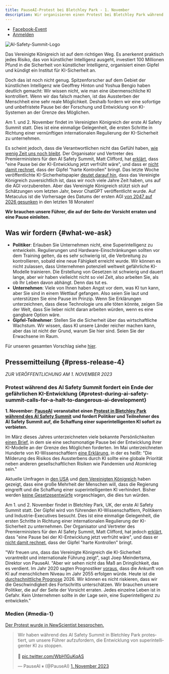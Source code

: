 ```yaml
---
title: PauseAI-Protest bei Bletchley Park - 1. November
description: Wir organisieren einen Protest bei Bletchley Park während des AI Safety Summit
---
```


<script>
    import WidgetConsent from '$lib/components/widget-consent/WidgetConsent.svelte'
</script>

- [Facebook-Event](https://www.facebook.com/events/347499967619516/347499967619516)
- [Anmelden](https://www.mixily.com/event/4419031774197158693)

![AI-Safety-Summit-Logo](https://github.com/joepio/pauseai/assets/47218308/4b8fe05f-3f8f-4f71-87a6-d273d67ae599)

Das Vereinigte Königreich ist auf dem richtigen Weg. Es anerkennt praktisch jedes Risiko, das von künstlicher Intelligenz ausgeht, investiert 100 Millionen Pfund in die Sicherheit von künstlicher Intelligenz, organisiert einen Gipfel und kündigt ein Institut für KI-Sicherheit an.

Doch das ist noch nicht genug. Spitzenforscher auf dem Gebiet der künstlichen Intelligenz wie Geoffrey Hinton und Yoshua Bengio haben deutlich gemacht: Wir wissen nicht, wie man eine übermenschliche KI kontrolliert. Wenn wir das falsch machen, ist das Aussterben der Menschheit eine sehr reale Möglichkeit. Deshalb fordern wir eine sofortige und unbefristete Pause bei der Forschung und Entwicklung von KI-Systemen an der Grenze des Möglichen.

Am 1. und 2. November findet im Vereinigten Königreich der erste AI Safety Summit statt.
Dies ist eine einmalige Gelegenheit, die ersten Schritte in Richtung einer vernünftigen internationalen Regulierung der KI-Sicherheit zu unternehmen.

Es scheint jedoch, dass die Verantwortlichen nicht das Gefühl haben, [wie wenig Zeit uns noch bleibt](/urgency).
Der Organisator und Vertreter des Premierministers für den AI Safety Summit, Matt Clifford, hat [erklärt](https://twitter.com/PauseAI/status/1709845853668553065), dass "eine Pause bei der KI-Entwicklung jetzt verfrüht wäre", und dass er [nicht damit rechnet](https://twitter.com/matthewclifford/status/1708819574739587356), dass der Gipfel "harte Kontrollen" bringt.
Das letzte Woche veröffentlichte KI-Sicherheitspapier [deutet darauf hin](https://twitter.com/PauseAI/status/1717474950557090151), dass das Vereinigte Königreich zuversichtlich ist, dass wir noch viele Jahre Zeit haben, uns auf die AGI vorzubereiten.
Aber das Vereinigte Königreich stützt sich auf Schätzungen vom letzten Jahr, bevor ChatGPT veröffentlicht wurde.
Auf Metaculus ist die Vorhersage des Datums der ersten AGI [von 2047 auf 2026 gesunken](https://metaculus.com/questions/3479/date-weakly-general-ai-is-publicly-known/) in den letzten 18 Monaten!

**Wir brauchen unsere Führer, die auf der Seite der Vorsicht erraten und eine Pause einleiten.**

## Was wir fordern {#what-we-ask}

- **Politiker**: Erlauben Sie Unternehmen nicht, eine Superintelligenz zu entwickeln. Regulierungen und Hardware-Einschränkungen sollten vor dem Training gelten, da es sehr schwierig ist, die Verbreitung zu kontrollieren, sobald eine neue Fähigkeit erreicht wurde. Wir können es nicht zulassen, dass Unternehmen potenziell weltweit gefährliche KI-Modelle trainieren. Die Erstellung von Gesetzen ist schwierig und dauert lange, aber wir haben vielleicht nicht so viel Zeit, also arbeiten Sie, als ob Ihr Leben davon abhängt. Denn das tut es.
- **Unternehmen**: Viele von Ihnen haben Angst vor dem, was KI tun kann, aber Sie sind in einem Wettlauf gefangen. Also seien Sie laut und unterstützen Sie eine Pause im Prinzip. Wenn Sie Erklärungen unterzeichnen, dass diese Technologie uns alle töten könnte, zeigen Sie der Welt, dass Sie lieber nicht daran arbeiten würden, wenn es eine gangbare Option wäre.
- **Gipfel-Teilnehmer**: Stellen Sie die Sicherheit über das wirtschaftliche Wachstum. Wir wissen, dass KI unsere Länder reicher machen kann, aber das ist nicht der Grund, warum Sie hier sind. Seien Sie der Erwachsene im Raum.

Für unseren gesamten Vorschlag siehe [hier](/proposal).

## Pressemitteilung {#press-release-4}

_ZUR VERÖFFENTLICHUNG AM 1. NOVEMBER 2023_

### Protest während des AI Safety Summit fordert ein Ende der gefährlichen KI-Entwicklung {#protest-during-ai-safety-summit-calls-for-a-halt-to-dangerous-ai-development}

**1. November:** [**PauseAI**](https://pauseai.info/) **veranstaltet einen** [**Protest in Bletchley Park während des AI Safety Summit**](https://pauseai.info/2023-oct) **und fordert Politiker und Teilnehmer des AI Safety Summit auf, die Schaffung einer superintelligenten KI sofort zu verbieten.**

Im März dieses Jahres unterzeichneten viele bekannte Persönlichkeiten [einen Brief](https://futureoflife.org/open-letter/pause-giant-ai-experiments/#:~:text=We%20call%20on%20all%20AI,more%20powerful%20than%20GPT%2D4.&text=AI%20systems%20with%20human%2Dcompetitive,acknowledged%20by%20top%20AI%20labs.), in dem sie eine sechsmonatige Pause bei der Entwicklung ihrer KI-Modelle an der Grenze des Möglichen forderten. Im Mai unterzeichneten Hunderte von KI-Wissenschaftlern [eine Erklärung](https://www.safe.ai/statement-on-ai-risk), in der es heißt: "Die Milderung des Risikos des Aussterbens durch KI sollte eine globale Priorität neben anderen gesellschaftlichen Risiken wie Pandemien und Atomkrieg sein."

Aktuelle Umfragen in [den USA](https://www.vox.com/future-perfect/2023/9/19/23879648/americans-artificial-general-intelligence-ai-policy-poll) und [dem Vereinigten Königreich](https://inews.co.uk/news/politics/voters-deepfakes-ban-ai-intelligent-humans-2708693) haben gezeigt, dass eine große Mehrheit der Menschen will, dass die Regierung eingreift und die Schaffung einer superintelligenten KI verhindert. Bisher werden [keine Gesetzesentwürfe](https://twitter.com/PauseAI/status/1706605169608159458) vorgeschlagen, die dies tun würden.

Am 1. und 2. November findet in Bletchley Park, UK, der erste AI Safety Summit statt.
Der Gipfel wird von führenden KI-Wissenschaftlern, Politikern und Industrie-Executives besucht.
Dies ist eine einmalige Gelegenheit, die ersten Schritte in Richtung einer internationalen Regulierung der KI-Sicherheit zu unternehmen.
Der Organisator und Vertreter des Premierministers für den AI Safety Summit, Matt Clifford, hat jedoch [erklärt](https://twitter.com/PauseAI/status/1709845853668553065), dass "eine Pause bei der KI-Entwicklung jetzt verfrüht wäre", und dass er [nicht damit rechnet](https://twitter.com/matthewclifford/status/1708819574739587356), dass der Gipfel "harte Kontrollen" bringt.

"Wir freuen uns, dass das Vereinigte Königreich die KI-Sicherheit vorantreibt und internationale Führung zeigt", sagt Joep Meindertsma, Direktor von PauseAI. "Aber wir sehen nicht das Maß an Dringlichkeit, das es verdient. Im Jahr 2020 sagten Prognostiker [voraus](https://www.metaculus.com/questions/3479/date-weakly-general-ai-is-publicly-known/), dass die Ankunft von KI auf menschlichem Niveau im Jahr 2055 erfolgen würde. Heute ist die [durchschnittliche Prognose](https://www.metaculus.com/questions/3479/date-weakly-general-ai-is-publicly-known/) 2026. Wir können es nicht riskieren, dass wir die Geschwindigkeit des Fortschritts unterschätzen. Wir brauchen unsere Politiker, die auf der Seite der Vorsicht erraten. Jedes einzelne Leben ist in Gefahr. Kein Unternehmen sollte in der Lage sein, eine Superintelligenz zu entwickeln."

### Medien {#media-1}

[Der Protest wurde in NewScientist besprochen.](https://www.newscientist.com/article/2400626-uk-ai-summit-is-a-photo-opportunity-not-an-open-debate-critics-say/)

<WidgetConsent>
<div><blockquote class="twitter-tweet"><p lang="de" dir="ltr">Wir haben während des AI Safety Summit in Bletchley Park protestiert, um unsere Führer aufzufordern, die Entwicklung von superintelligenter KI zu stoppen. <br><br>🧵 <a href="https://t.co/WbH1GuKqAS">pic.twitter.com/WbH1GuKqAS</a></p>&mdash; PauseAI ⏸ (@PauseAI) <a href="https://twitter.com/PauseAI/status/1719740149905400128?ref_src=twsrc%5Etfw">1. November 2023</a></blockquote> <script async src="https://platform.twitter.com/widgets.js" charset="utf-8"></script></div>
</WidgetConsent>
